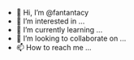 - 👋 Hi, I’m @fantantacy
- 👀 I’m interested in ...
- 🌱 I’m currently learning ...
- 💞️ I’m looking to collaborate on ...
- 📫 How to reach me ...

<!---
fantantacy/fantantacy is a ✨ special ✨ repository because its `README.md` (this file) appears on your GitHub profile.
You can click the Preview link to take a look at your changes.
--->
